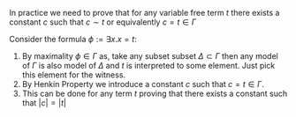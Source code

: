 In practice we need to prove that for any variable free term $t$ there exists a constant $c$ such that $c \sim t$ or equivalently $c = t \in \Gamma$

Consider the formula $\phi := \exists x. x = t$:

1. By maximality $\phi \in \Gamma$ as, take any subset subset $\Delta \subset \Gamma$ then any model of $\Gamma$ is also model of $\Delta$ and $t$ is interpreted to some element. Just pick this element for the witness.
2. By Henkin Property we introduce a constant $c$ such that $c = t \in \Gamma$.
3. This can be done for any term $t$ proving that there exists a constant such that $|c|=|t|$